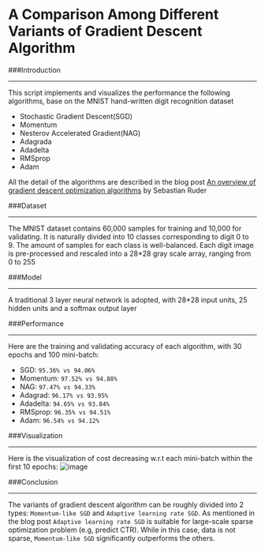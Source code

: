 A Comparison Among Different Variants of Gradient Descent Algorithm
==

###Introduction
***
This script implements and visualizes the performance the following algorithms, base on the MNIST hand-written digit recognition dataset

- Stochastic Gradient Descent(SGD)
- Momentum
- Nesterov Accelerated Gradient(NAG)
- Adagrada
- Adadelta
- RMSprop
- Adam

All the detail of the algorithms are described in the blog post [An overview of gradient descent optimization algorithms](http://sebastianruder.com/optimizing-gradient-descent/) by Sebastian Ruder

###Dataset
***
The MNIST dataset contains 60,000 samples for training and 10,000 for validating. It is naturally divided into 10 classes corresponding to digit 0 to 9. The amount of samples for each class is well-balanced. Each digit image is pre-processed and rescaled into a 28\*28 gray scale array, ranging from 0 to 255

###Model
***
A traditional 3 layer neural network is adopted, with 28\*28 input units, 25 hidden units and a softmax output layer

###Performance
***
Here are the training and validating accuracy of each algorithm, with 30 epochs and 100 mini-batch:

- SGD: `95.36% vs 94.06%`
- Momentum: `97.52% vs 94.88%`
- NAG: `97.47% vs 94.33%`
- Adagrad: `96.17% vs 93.95%`
- Adadelta: `94.65% vs 93.84%`
- RMSprop: `96.35% vs 94.51%`
- Adam: `96.54% vs 94.12%`

###Visualization
***
Here is the visualization of cost decreasing w.r.t each mini-batch within the first 10 epochs: 
![image](https://github.com/mazefeng/sgd-opt/blob/master/image.png)

###Conclusion
***
The variants of gradient descent algorithm can be roughly divided into 2 types: `Momentum-like SGD` and `Adaptive learning rate SGD`. As mentioned in the blog post `Adaptive learning rate SGD` is suitable for large-scale sparse optimization problem (e.g, predict CTR). While in this case, data is not sparse,  `Momentum-like SGD` significantly outperforms the others.


